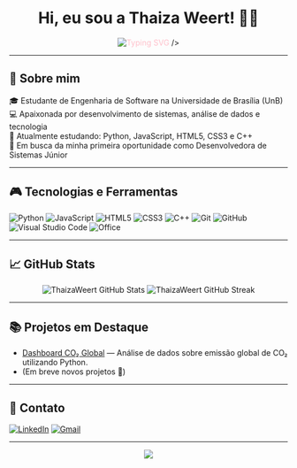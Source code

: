 <h1 align="center">Hi, eu sou a Thaiza Weert! 👩‍💻</h1>

<p align="center">
  <img src="https://readme-typing-svg.herokuapp.com?font=Fira+Code&size=24&duration=3000&pause=1000&center=true&vCenter=true&width=435&lines=Desenvolvedora+de+Sistemas;Software+Engineering+;Apaixonada+por+Tecnologia" 
    alt="Typing SVG" span style="color: pink;"> />
</p>

---

## 🧁​ Sobre mim

🎓 Estudante de Engenharia de Software na Universidade de Brasília (UnB)  
💻 Apaixonada por desenvolvimento de sistemas, análise de dados e tecnologia  
💫 Atualmente estudando: Python, JavaScript, HTML5, CSS3 e C++  
​🌠​ Em busca da minha primeira oportunidade como Desenvolvedora de Sistemas Júnior  

---

## 🎮 Tecnologias e Ferramentas

![Python](https://img.shields.io/badge/Python-3776AB?style=for-the-badge&logo=python&logoColor=white)
![JavaScript](https://img.shields.io/badge/JavaScript-F7DF1E?style=for-the-badge&logo=javascript&logoColor=black)
![HTML5](https://img.shields.io/badge/HTML5-E34F26?style=for-the-badge&logo=html5&logoColor=white)
![CSS3](https://img.shields.io/badge/CSS3-1572B6?style=for-the-badge&logo=css3&logoColor=white)
![C++](https://img.shields.io/badge/C%2B%2B-00599C?style=for-the-badge&logo=cplusplus&logoColor=white)
![Git](https://img.shields.io/badge/Git-F05032?style=for-the-badge&logo=git&logoColor=white)
![GitHub](https://img.shields.io/badge/GitHub-181717?style=for-the-badge&logo=github&logoColor=white)
![Visual Studio Code](https://img.shields.io/badge/VSCode-007ACC?style=for-the-badge&logo=visual-studio-code&logoColor=white)
![Office](https://img.shields.io/badge/Microsoft_Office-D83B01?style=for-the-badge&logo=microsoft-office&logoColor=white)

---

## 📈 GitHub Stats

<p align="center">
  <img src="https://github-readme-stats.vercel.app/api?username=ThaizaWeert&show_icons=true&theme=radical" alt="ThaizaWeert GitHub Stats" />
  <img src="https://github-readme-streak-stats.herokuapp.com/?user=ThaizaWeert&theme=radical" alt="ThaizaWeert GitHub Streak" />
</p>

---

## 📚 Projetos em Destaque

- [Dashboard CO₂ Global](https://github.com/ThaizaWeert/NomeDoProjeto) — Análise de dados sobre emissão global de CO₂ utilizando Python.
- (Em breve novos projetos 🚀)

---

## ​📓 Contato

[![LinkedIn](https://img.shields.io/badge/-Thaiza%20R.-blue?style=for-the-badge&logo=linkedin&logoColor=white)](https://linkedin.com/in/ThaizaWeert)
[![Gmail](https://img.shields.io/badge/-thaizaweert@gmail.com-D14836?style=for-the-badge&logo=gmail&logoColor=white)](mailto:thaizaweert@gmail.com)

---

<p align="center">
  <img src="https://capsule-render.vercel.app/api?type=waving&color=gradient&height=100&section=footer"/>
</p>

